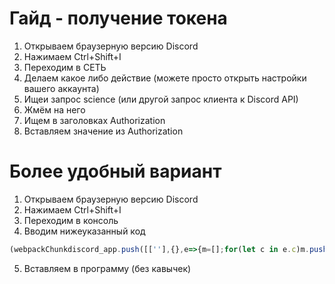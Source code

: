 # Гайд - получение токена

1. Открываем браузерную версию Discord
2. Нажимаем Ctrl+Shift+I
3. Переходим в СЕТЬ
4. Делаем какое либо действие (можете просто открыть настройки вашего аккаунта)
5. Ищеи запрос science (или другой запрос клиента к Discord API)
6. Жмём на него
7. Ищем в заголовках Authorization
8. Вставляем значение из Authorization

# Более удобный вариант

1. Открываем браузерную версию Discord
2. Нажимаем Ctrl+Shift+I
3. Переходим в консоль
4. Вводим нижеуказанный код
```js
(webpackChunkdiscord_app.push([[''],{},e=>{m=[];for(let c in e.c)m.push(e.c[c])}]),m).find(m=>m?.exports?.default?.getToken!==void 0).exports.default.getToken()
```
5. Вставляем в программу (без кавычек)
